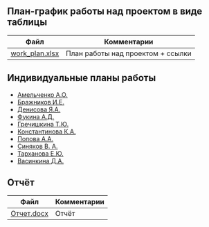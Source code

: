 ## План-график работы над проектом в виде таблицы

| Файл| Комментарии                                    |
| ------------------------------------------------ | ---------------------------------------------- |
| [work_plan.xlsx](work_plan.xlsx)                             | План работы над проектом + ссылки |

## Индивидуальные планы работы

- [Амельченко А.О.](Amel'chenko.md)
- [Бражников И.Е.](Brazhnikov.md)
- [Денисова Я.А.](Denisova.md)
- [Фукина А.Д.](Fukina.md)
- [Гречишкина Т.Ю.](Grechishkina.md)
- [Константинова К.А.](Konstantinova.md)
- [Попова А.А.](Popova.md)
- [Синяков В. А.](Sinyakov.md)
- [Тарханова Е.Ю.](Tarkhanova.md)
- [Васинкина Д.А.](Vasinkina.md)


## Отчёт

| Файл| Комментарии|
| ----------------------------------------------------- | ---------------------------------------------- |
| [Отчет.docx](Отчет.docx)| Отчёт |


